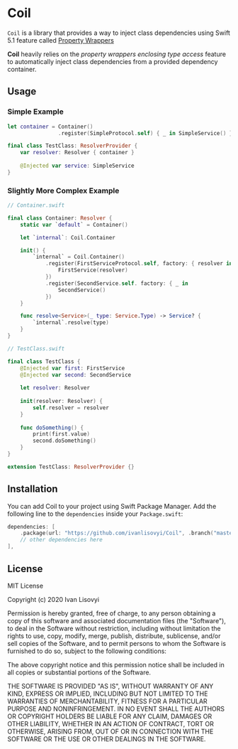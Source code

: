 # Coil

`Coil` is a library that provides a way to inject class dependencies using Swift 5.1 feature called [Property Wrappers](https://github.com/apple/swift-evolution/blob/master/proposals/0258-property-wrappers.md)

**Coil** heavily relies on the *property wrappers enclosing type access* feature to automatically inject class dependencies from a provided dependency container. 

## Usage 

### Simple Example 
```swift
let container = Container()
                .register(SimpleProtocol.self) { _ in SimpleService() }

final class TestClass: ResolverProvider {
    var resolver: Resolver { container }
    
    @Injected var service: SimpleService
}
```

### Slightly More Complex Example
```swift
// Container.swift 

final class Container: Resolver {
    static var `default` = Container()

    let `internal`: Coil.Container

    init() {
        `internal` = Coil.Container()
            .register(FirstServiceProtocol.self, factory: { resolver in
                FirstService(resolver)
            })
            .register(SecondService.self. factory: { _ in 
                SecondService()
            })
    }

    func resolve<Service>(_ type: Service.Type) -> Service? {
        `internal`.resolve(type)
    }
}

// TestClass.swift

final class TestClass {
    @Injected var first: FirstService
    @Injected var second: SecondService
    
    let resolver: Resolver 
    
    init(resolver: Resolver) {
        self.resolver = resolver
    }
    
    func doSomething() {
        print(first.value)
        second.doSomething()
    }
}

extension TestClass: ResolverProvider {} 
```

## Installation
You can add Coil to your project using Swift Package Manager. Add the following line to the `dependencies` inside your `Package.swift`:
```swift
dependencies: [
    .package(url: "https://github.com/ivanlisovyi/Coil", .branch("master")),
    // other dependencies here 
],
```

## License 

MIT License

Copyright (c) 2020 Ivan Lisovyi

Permission is hereby granted, free of charge, to any person obtaining a copy
of this software and associated documentation files (the "Software"), to deal
in the Software without restriction, including without limitation the rights
to use, copy, modify, merge, publish, distribute, sublicense, and/or sell
copies of the Software, and to permit persons to whom the Software is
furnished to do so, subject to the following conditions:

The above copyright notice and this permission notice shall be included in all
copies or substantial portions of the Software.

THE SOFTWARE IS PROVIDED "AS IS", WITHOUT WARRANTY OF ANY KIND, EXPRESS OR
IMPLIED, INCLUDING BUT NOT LIMITED TO THE WARRANTIES OF MERCHANTABILITY,
FITNESS FOR A PARTICULAR PURPOSE AND NONINFRINGEMENT. IN NO EVENT SHALL THE
AUTHORS OR COPYRIGHT HOLDERS BE LIABLE FOR ANY CLAIM, DAMAGES OR OTHER
LIABILITY, WHETHER IN AN ACTION OF CONTRACT, TORT OR OTHERWISE, ARISING FROM,
OUT OF OR IN CONNECTION WITH THE SOFTWARE OR THE USE OR OTHER DEALINGS IN THE
SOFTWARE.
